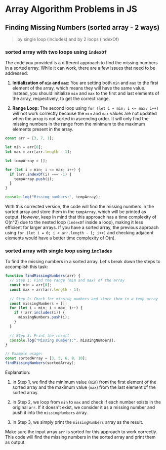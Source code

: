 # Array Algorithm Problems in JS

## Finding Missing Numbers (sorted array - 2 ways)

> by single loop (includes) and by 2 loops (indexOf)

### sorted array with two loops using `indexOf`

The code you provided is a different approach to find the missing numbers in a sorted array. While it can work, there are a few issues that need to be addressed:

1. **Initialization of `min` and `max`:** You are setting both `min` and `max` to the first element of the array, which means they will have the same value. Instead, you should initialize `min` and `max` to the first and last elements of the array, respectively, to get the correct range.

2. **Range Loop:** The second loop using `for (let i = min; i <= max; i++)` will not work correctly because the `min` and `max` values are not updated when the array is not sorted in ascending order. It will only find the missing numbers in the range from the minimum to the maximum elements present in the array.

```javascript
const arr = [3, 7, 1];

let min = arr[0];
let max = arr[arr.length - 1];

let tempArray = [];

for (let i = min; i <= max; i++) {
  if (arr.indexOf(i) === -1) {
    tempArray.push(i);
  }
}

console.log("Missing numbers:", tempArray);
```

With this corrected version, the code will find the missing numbers in the sorted array and store them in the `tempArray`, which will be printed as output. However, keep in mind that this approach has a time complexity of O(n^2) due to the nested loop (`indexOf` inside a loop), making it less efficient for larger arrays. If you have a sorted array, the previous approach using `for (let i = 0; i < arr.length - 1; i++)` and checking adjacent elements would have a better time complexity of O(n).

### sorted array with single loop using `includes`

To find the missing numbers in a sorted array. Let's break down the steps to accomplish this task:

```javascript
function findMissingNumbers(arr) {
  // Step 1: Find the range (min and max) of the array
  const min = arr[0];
  const max = arr[arr.length - 1];
  
  // Step 2: Check for missing numbers and store them in a temp array
  const missingNumbers = [];
  for (let i = min; i < max; i++) {
    if (!arr.includes(i)) {
      missingNumbers.push(i);
    }
  }
  
  // Step 3: Print the result
  console.log("Missing numbers:", missingNumbers);
}

// Example usage:
const sortedArray = [3, 5, 6, 8, 10];
findMissingNumbers(sortedArray);
```

Explanation:
1. In Step 1, we find the minimum value (`min`) from the first element of the sorted array and the maximum value (`max`) from the last element of the sorted array.

2. In Step 2, we loop from `min` to `max` and check if each number exists in the original `arr`. If it doesn't exist, we consider it as a missing number and push it into the `missingNumbers` array.

3. In Step 3, we simply print the `missingNumbers` array as the result.

Make sure the input array `arr` is sorted for this approach to work correctly. This code will find the missing numbers in the sorted array and print them as output.